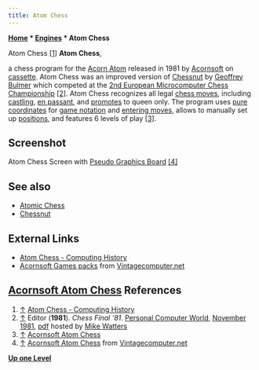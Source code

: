 ```yaml
---
title: Atom Chess
---
```

**[Home](Home "Home") * [Engines](Engines "Engines") * Atom Chess**

[](http://www.computinghistory.org.uk/det/32771/Atom%20Chess/) Atom Chess <a id="cite-note-1" href="#cite-ref-1">[1]</a>
**Atom Chess**,

a chess program for the [Acorn Atom](Acorn_Atom "Acorn Atom") released in 1981 by [Acornsoft](https://en.wikipedia.org/wiki/Acornsoft) on [cassette](https://en.wikipedia.org/wiki/Compact_Cassette).
Atom Chess was an improved version of [Chessnut](Chessnut "Chessnut") by [Geoffrey Bulmer](Geoffrey_Bulmer "Geoffrey Bulmer") which competed at the [2nd European Microcomputer Chess Championship](European_MCC_1981 "European MCC 1981") <a id="cite-note-2" href="#cite-ref-2">[2]</a>.
Atom Chess recognizes all legal [chess moves](Moves "Moves"), including [castling](Castling "Castling"), [en passant](En_passant "En passant"), and [promotes](Promotions "Promotions") to queen only. The program uses [pure coordinates](Algebraic_Chess_Notation#PureCoordinateNotation "Algebraic Chess Notation") for [game notation](Game_Notation "Game Notation") and [entering moves](Entering_Moves "Entering Moves"), allows to manually set up [positions](Chess_Position "Chess Position"), and features 6 levels of play <a id="cite-note-3" href="#cite-ref-3">[3]</a>.

## Screenshot

[](http://www.vintagecomputer.net/fjkraan/comp/atom/Control_Universal_catalogue_html/Acornsoft/Acornsoft_Atom_CHESS.htm)
Atom Chess Screen with [Pseudo Graphics Board](Graphics_Programming "Graphics Programming") <a id="cite-note-4" href="#cite-ref-4">[4]</a>

## See also

- [Atomic Chess](Atomic_Chess "Atomic Chess")
- [Chessnut](Chessnut "Chessnut")

## External Links

- [Atom Chess - Computing History](http://www.computinghistory.org.uk/det/32771/Atom%20Chess/)
- [Acornsoft Games packs](http://www.vintagecomputer.net/fjkraan/comp/atom/Control_Universal_catalogue_html/Acornsoft/Acornsoft_games_packs.htm) from [Vintagecomputer.net](http://vintagecomputer.net/)

## [Acornsoft Atom Chess](http://www.vintagecomputer.net/fjkraan/comp/atom/Control_Universal_catalogue_html/Acornsoft/Acornsoft_Atom_CHESS.htm) References

1. <a id="cite-ref-1" href="#cite-note-1">↑</a> [Atom Chess - Computing History](http://www.computinghistory.org.uk/det/32771/Atom%20Chess/)
1. <a id="cite-ref-2" href="#cite-note-2">↑</a> Editor (**1981**). *Chess Final '81*. [Personal Computer World](Personal_Computer_World "Personal Computer World"), [November 1981](http://www.chesscomputeruk.com/html/publication_archive.html), [pdf](http://www.chesscomputeruk.com/PCW_November_1981.pdf) hosted by [Mike Watters](Mike_Watters "Mike Watters")
1. <a id="cite-ref-3" href="#cite-note-3">↑</a> [Acornsoft Atom Chess](http://www.vintagecomputer.net/fjkraan/comp/atom/Control_Universal_catalogue_html/Acornsoft/Acornsoft_Atom_CHESS.htm)
1. <a id="cite-ref-4" href="#cite-note-4">↑</a> [Acornsoft Atom Chess](http://www.vintagecomputer.net/fjkraan/comp/atom/Control_Universal_catalogue_html/Acornsoft/Acornsoft_Atom_CHESS.htm) from [Vintagecomputer.net](http://vintagecomputer.net/)

**[Up one Level](Engines "Engines")**

